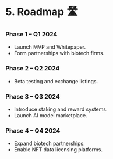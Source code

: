 # 5. Roadmap 🛣️

### Phase 1 – Q1 2024  
- Launch MVP and Whitepaper.  
- Form partnerships with biotech firms.  

### Phase 2 – Q2 2024  
- Beta testing and exchange listings.  

### Phase 3 – Q3 2024  
- Introduce staking and reward systems.  
- Launch AI model marketplace.  

### Phase 4 – Q4 2024  
- Expand biotech partnerships.  
- Enable NFT data licensing platforms.
